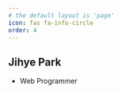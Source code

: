 ```yaml
---
# the default layout is 'page'
icon: fas fa-info-circle
order: 4
---
```

## Jihye Park

- Web Programmer